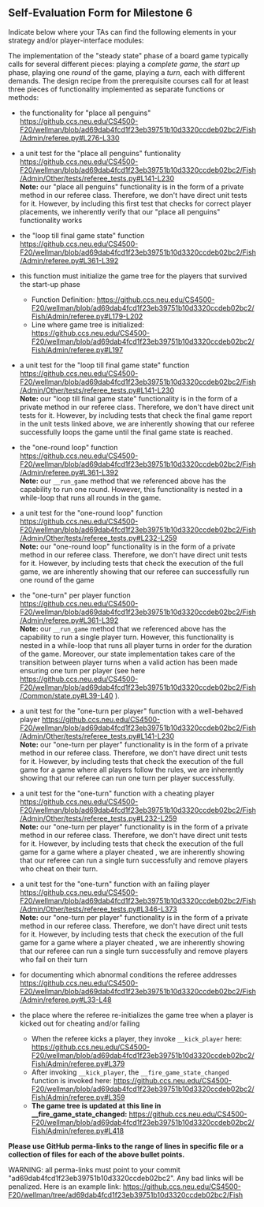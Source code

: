 ## Self-Evaluation Form for Milestone 6

Indicate below where your TAs can find the following elements in your strategy and/or player-interface modules:

The implementation of the "steady state" phase of a board game
typically calls for several different pieces: playing a *complete
game*, the *start up* phase, playing one *round* of the game, playing a *turn*, 
each with different demands. The design recipe from the prerequisite courses call
for at least three pieces of functionality implemented as separate
functions or methods:

- the functionality for "place all penguins"  
https://github.ccs.neu.edu/CS4500-F20/wellman/blob/ad69dab4fcd1f23eb39751b10d3320ccdeb02bc2/Fish/Admin/referee.py#L276-L330

- a unit test for the "place all penguins" funtionality  
https://github.ccs.neu.edu/CS4500-F20/wellman/blob/ad69dab4fcd1f23eb39751b10d3320ccdeb02bc2/Fish/Admin/Other/tests/referee_tests.py#L141-L230  
**Note:** our "place all penguins" functionality is in the form of a private method in our referee class. Therefore, we don't have direct unit tests for it. However, by including this first test that checks for correct player placements, we inherently verify that our "place all penguins" functionality works

- the "loop till final game state"  function  
https://github.ccs.neu.edu/CS4500-F20/wellman/blob/ad69dab4fcd1f23eb39751b10d3320ccdeb02bc2/Fish/Admin/referee.py#L361-L392


- this function must initialize the game tree for the players that survived the start-up phase  
  - Function Definition: https://github.ccs.neu.edu/CS4500-F20/wellman/blob/ad69dab4fcd1f23eb39751b10d3320ccdeb02bc2/Fish/Admin/referee.py#L179-L202  
  - Line where game tree is initialized: https://github.ccs.neu.edu/CS4500-F20/wellman/blob/ad69dab4fcd1f23eb39751b10d3320ccdeb02bc2/Fish/Admin/referee.py#L197


- a unit test for the "loop till final game state"  function  
https://github.ccs.neu.edu/CS4500-F20/wellman/blob/ad69dab4fcd1f23eb39751b10d3320ccdeb02bc2/Fish/Admin/Other/tests/referee_tests.py#L141-L230  
**Note:** our "loop till final game state" functionality is in the form of a private method in our referee class. Therefore, we don't have direct unit tests for it. However, by including tests that check the final game report in the unit tests linked above, we are inherently showing that our referee successfully loops the game until the final game state is reached.


- the "one-round loop" function  
https://github.ccs.neu.edu/CS4500-F20/wellman/blob/ad69dab4fcd1f23eb39751b10d3320ccdeb02bc2/Fish/Admin/referee.py#L361-L392    
**Note:** our `__run_game` method that we referenced above has the capability to run one round. However, this functionality is nested in a while-loop that runs all rounds in the game.


- a unit test for the "one-round loop" function  
https://github.ccs.neu.edu/CS4500-F20/wellman/blob/ad69dab4fcd1f23eb39751b10d3320ccdeb02bc2/Fish/Admin/Other/tests/referee_tests.py#L232-L259  
**Note:** our "one-round loop" functionality is in the form of a private method in our referee class. Therefore, we don't have direct unit tests for it. However, by including tests that check the execution of the full game, we are inherently showing that our referee can successfully run one round of the game

- the "one-turn" per player function  
https://github.ccs.neu.edu/CS4500-F20/wellman/blob/ad69dab4fcd1f23eb39751b10d3320ccdeb02bc2/Fish/Admin/referee.py#L361-L392  
**Note:** our `__run_game` method that we referenced above has the capability to run a single player turn. However, this functionality is nested in a while-loop that runs all player turns in order for the duration of the game. Moreover, our state implementation takes care of the transition between player turns when a valid action has been made ensuring one turn per player (see here https://github.ccs.neu.edu/CS4500-F20/wellman/blob/ad69dab4fcd1f23eb39751b10d3320ccdeb02bc2/Fish/Common/state.py#L39-L40 ).


- a unit test for the "one-turn per player" function with a well-behaved player 
https://github.ccs.neu.edu/CS4500-F20/wellman/blob/ad69dab4fcd1f23eb39751b10d3320ccdeb02bc2/Fish/Admin/Other/tests/referee_tests.py#L141-L230    
**Note:** our "one-turn per player" functionality is in the form of a private method in our referee class. Therefore, we don't have direct unit tests for it. However, by including tests that check the execution of the full game for a game where all players follow the rules, we are inherently showing that our referee can run one turn per player successfully.


- a unit test for the "one-turn" function with a cheating player  
https://github.ccs.neu.edu/CS4500-F20/wellman/blob/ad69dab4fcd1f23eb39751b10d3320ccdeb02bc2/Fish/Admin/Other/tests/referee_tests.py#L232-L259    
**Note:** our "one-turn per player" functionality is in the form of a private method in our referee class. Therefore, we don't have direct unit tests for it. However, by including tests that check the execution of the full game for a game where a player cheated , we are inherently showing that our referee can run a single turn successfully and remove players who cheat on their turn.


- a unit test for the "one-turn" function with an failing player  
https://github.ccs.neu.edu/CS4500-F20/wellman/blob/ad69dab4fcd1f23eb39751b10d3320ccdeb02bc2/Fish/Admin/Other/tests/referee_tests.py#L346-L373    
**Note:** our "one-turn per player" functionality is in the form of a private method in our referee class. Therefore, we don't have direct unit tests for it. However, by including tests that check the execution of the full game for a game where a player cheated , we are inherently showing that our referee can run a single turn successfully and remove players who fail on their turn


- for documenting which abnormal conditions the referee addresses  
https://github.ccs.neu.edu/CS4500-F20/wellman/blob/ad69dab4fcd1f23eb39751b10d3320ccdeb02bc2/Fish/Admin/referee.py#L33-L48


- the place where the referee re-initializes the game tree when a player is kicked out for cheating and/or failing  
  - When the referee kicks a player, they invoke `__kick_player` here: https://github.ccs.neu.edu/CS4500-F20/wellman/blob/ad69dab4fcd1f23eb39751b10d3320ccdeb02bc2/Fish/Admin/referee.py#L379  
  - After invoking `__kick_player`, the `__fire_game_state_changed` function is invoked here: https://github.ccs.neu.edu/CS4500-F20/wellman/blob/ad69dab4fcd1f23eb39751b10d3320ccdeb02bc2/Fish/Admin/referee.py#L359  
  - **The game tree is updated at this line in __fire_game_state_changed:** https://github.ccs.neu.edu/CS4500-F20/wellman/blob/ad69dab4fcd1f23eb39751b10d3320ccdeb02bc2/Fish/Admin/referee.py#L418  



**Please use GitHub perma-links to the range of lines in specific
file or a collection of files for each of the above bullet points.**

  WARNING: all perma-links must point to your commit "ad69dab4fcd1f23eb39751b10d3320ccdeb02bc2".
  Any bad links will be penalized.
  Here is an example link:
    <https://github.ccs.neu.edu/CS4500-F20/wellman/tree/ad69dab4fcd1f23eb39751b10d3320ccdeb02bc2/Fish>

